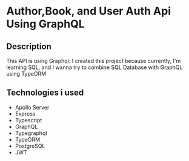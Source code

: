 # Author,Book, and User Auth Api Using GraphQL

## Description

This API is using Graphql. I created this project because currently, I'm learning SQL, and I wanna try to combine SQL Database with GraphQL using TypeORM

## Technologies i used

- Apollo Server
- Express
- Typescript
- GraphQL
- Typegraphql
- TypeORM
- PostgreSQL
- JWT
